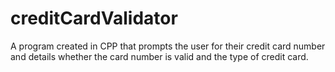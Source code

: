# creditCardValidator
A program created in CPP that prompts the user for their credit card number and details whether the card number is valid and the type of credit card.
